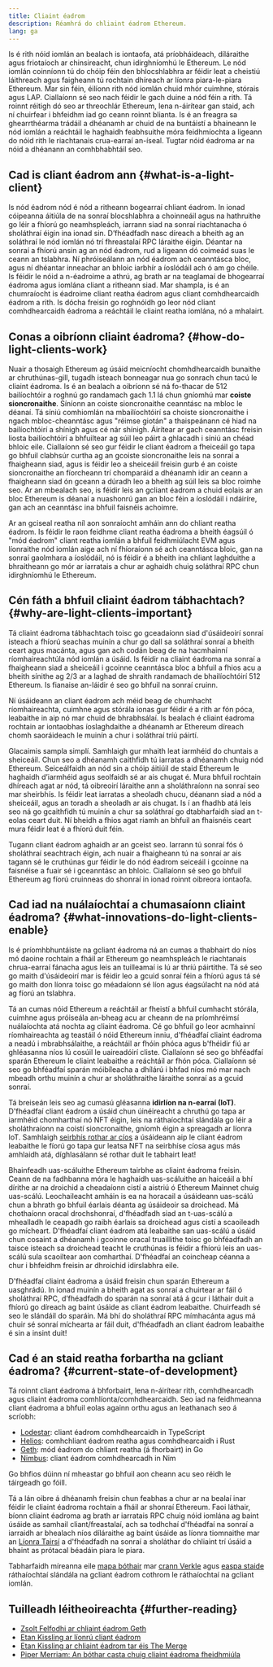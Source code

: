 ```yaml
---
title: Cliaint éadrom
description: Réamhrá do chliaint éadrom Ethereum.
lang: ga
---
```


Is é rith nóid iomlán an bealach is iontaofa, atá príobháideach, díláraithe agus friotaíoch ar chinsireacht, chun idirghníomhú le Ethereum. Le nód iomlán coinníonn tú do chóip féin den bhlocshlabhra ar féidir leat a cheistiú láithreach agus faigheann tú rochtain dhíreach ar líonra piara-le-piara Ethereum. Mar sin féin, éilíonn rith nód iomlán chuid mhór cuimhne, stórais agus LAP. Ciallaíonn sé seo nach féidir le gach duine a nód féin a rith. Tá roinnt réitigh dó seo ar threochlár Ethereum, lena n-áirítear gan staid, ach ní chuirfear i bhfeidhm iad go ceann roinnt blianta. Is é an freagra sa ghearrthéarma trádáil a dhéanamh ar chuid de na buntáistí a bhaineann le nód iomlán a reáchtáil le haghaidh feabhsuithe móra feidhmíochta a ligeann do nóid rith le riachtanais crua-earraí an-íseal. Tugtar nóid éadroma ar na nóid a dhéanann an comhbhabhtáil seo.

## Cad is cliant éadrom ann {#what-is-a-light-client}

Is nód éadrom nód é nód a ritheann bogearraí chliant éadrom. In ionad cóipeanna áitiúla de na sonraí blocshlabhra a choinneáil agus na hathruithe go léir a fhíorú go neamhspleách, iarrann siad na sonraí riachtanacha ó sholáthraí éigin ina ionad sin. D’fhéadfadh nasc díreach a bheith ag an soláthraí le nód iomlán nó trí fhreastalaí RPC láraithe éigin. Déantar na sonraí a fhíorú ansin ag an nód éadrom, rud a ligeann dó coimeád suas le ceann an tslabhra. Ní phróiseálann an nód éadrom ach ceanntásca bloc, agus ní dhéantar inneachar an bhloic iarbhír a íoslódáil ach ó am go chéile. Is féidir le nóid a n-éadroime a athrú, ag brath ar na teaglamaí de bhogearraí éadroma agus iomlána cliant a ritheann siad. Mar shampla, is é an chumraíocht is éadroime cliant reatha éadrom agus cliant comhdhearcaidh éadrom a rith. Is dócha freisin go roghnóidh go leor nód cliant comhdhearcaidh éadroma a reáchtáil le cliaint reatha iomlána, nó a mhalairt.

## Conas a oibríonn cliaint éadroma? {#how-do-light-clients-work}

Nuair a thosaigh Ethereum ag úsáid meicníocht chomhdhearcaidh bunaithe ar chruthúnas-gill, tugadh isteach bonneagar nua go sonrach chun tacú le cliaint éadroma. Is é an bealach a oibríonn sé ná fo-thacar de 512 bailíochtóir a roghnú go randamach gach 1.1 lá chun gníomhú mar **coiste sioncronaithe**. Síníonn an coiste sioncronaithe ceanntásc na mbloc le déanaí. Tá síniú comhiomlán na mbailíochtóirí sa choiste sioncronaithe i ngach mbloc-cheanntásc agus "réimse giotán" a thaispeánann cé hiad na bailíochtóirí a shínigh agus cé nár shínigh. Áirítear ar gach ceanntásc freisin liosta bailíochtóirí a bhfuiltear ag súil leo páirt a ghlacadh i síniú an chéad bhloic eile. Ciallaíonn sé seo gur féidir le cliant éadrom a fheiceáil go tapa go bhfuil clabhsúr curtha ag an gcoiste sioncronaithe leis na sonraí a fhaigheann siad, agus is féidir leo a sheiceáil freisin gurb é an coiste sioncronaithe an fíorcheann trí chomparáid a dhéanamh idir an ceann a fhaigheann siad ón gceann a dúradh leo a bheith ag súil leis sa bloc roimhe seo. Ar an mbealach seo, is féidir leis an gcliant éadrom a chuid eolais ar an bloc Ethereum is déanaí a nuashonrú gan an bloc féin a íoslódáil i ndáiríre, gan ach an ceanntásc ina bhfuil faisnéis achoimre.

Ar an gciseal reatha níl aon sonraíocht amháin ann do chliant reatha éadrom. Is féidir le raon feidhme cliant reatha éadroma a bheith éagsúil ó "mód éadrom" cliant reatha iomlán a bhfuil feidhmiúlacht EVM agus líonraithe nód iomlán aige ach ní fhíoraíonn sé ach ceanntásca bloic, gan na sonraí gaolmhara a íoslódáil, nó is féidir é a bheith ina chliant laghduithe a bhraitheann go mór ar iarratais a chur ar aghaidh chuig soláthraí RPC chun idirghníomhú le Ethereum.

## Cén fáth a bhfuil cliaint éadrom tábhachtach? {#why-are-light-clients-important}

Tá cliaint éadroma tábhachtach toisc go gceadaíonn siad d'úsáideoirí sonraí isteach a fhíorú seachas muinín a chur go dall sa soláthraí sonraí a bheith ceart agus macánta, agus gan ach codán beag de na hacmhainní ríomhaireachtúla nód iomlán a úsáid. Is féidir na cliaint éadroma na sonraí a fhaigheann siad a sheiceáil i gcoinne ceanntásca bloc a bhfuil a fhios acu a bheith sínithe ag 2/3 ar a laghad de shraith randamach de bhailíochtóirí 512 Ethereum. Is fianaise an-láidir é seo go bhfuil na sonraí cruinn.

Ní úsáideann an cliant éadrom ach méid beag de chumhacht ríomhaireachta, cuimhne agus stórála ionas gur féidir é a rith ar fón póca, leabaithe in aip nó mar chuid de bhrabhsálaí. Is bealach é cliaint éadroma rochtain ar iontaobhas íoslaghdaithe a dhéanamh ar Ethereum díreach chomh saoráideach le muinín a chur i soláthraí tríú páirtí.

Glacaimis sampla simplí. Samhlaigh gur mhaith leat iarmhéid do chuntais a sheiceáil. Chun seo a dhéanamh caithfidh tú iarratas a dhéanamh chuig nód Ethereum. Seiceálfaidh an nód sin a chóip áitiúil de staid Ethereum le haghaidh d’iarmhéid agus seolfaidh sé ar ais chugat é. Mura bhfuil rochtain dhíreach agat ar nód, tá oibreoirí láraithe ann a sholáthraíonn na sonraí seo mar sheirbhís. Is féidir leat iarratas a sheoladh chucu, déanann siad a nód a sheiceáil, agus an toradh a sheoladh ar ais chugat. Is í an fhadhb atá leis seo ná go gcaithfidh tú muinín a chur sa soláthraí go dtabharfaidh siad an t-eolas ceart duit. Ní bheidh a fhios agat riamh an bhfuil an fhaisnéis ceart mura féidir leat é a fhíorú duit féin.

Tugann cliant éadrom aghaidh ar an gceist seo. Iarrann tú sonraí fós ó sholáthraí seachtrach éigin, ach nuair a fhaigheann tú na sonraí ar ais tagann sé le cruthúnas gur féidir le do nód éadrom seiceáil i gcoinne na faisnéise a fuair sé i gceanntásc an bhloic. Ciallaíonn sé seo go bhfuil Ethereum ag fíorú cruinneas do shonraí in ionad roinnt oibreora iontaofa.

## Cad iad na nuálaíochtaí a chumasaíonn cliaint éadroma? {#what-innovations-do-light-clients-enable}

Is é príomhbhuntáiste na gcliant éadroma ná an cumas a thabhairt do níos mó daoine rochtain a fháil ar Ethereum go neamhspleách le riachtanais chrua-earraí fánacha agus leis an tuilleamaí is lú ar thríú páirtithe. Tá sé seo go maith d'úsáideoirí mar is féidir leo a gcuid sonraí féin a fhíorú agus tá sé go maith don líonra toisc go méadaíonn sé líon agus éagsúlacht na nód atá ag fíorú an tslabhra.

Tá an cumas nóid Ethereum a reáchtáil ar fheistí a bhfuil cumhacht stórála, cuimhne agus próiseála an-bheag acu ar cheann de na príomhréimsí nuálaíochta atá nochta ag cliaint éadroma. Cé go bhfuil go leor acmhainní ríomhaireachta ag teastáil ó nóid Ethereum inniu, d'fhéadfaí cliaint éadroma a neadú i mbrabhsálaithe, a reáchtáil ar fhóin phóca agus b'fhéidir fiú ar ghléasanna níos lú cosúil le uaireadóirí cliste. Ciallaíonn sé seo go bhféadfaí sparán Ethereum le cliaint leabaithe a reáchtáil ar fhón póca. Ciallaíonn sé seo go bhféadfaí sparán móibíleacha a dhílárú i bhfad níos mó mar nach mbeadh orthu muinín a chur ar sholáthraithe láraithe sonraí as a gcuid sonraí.

Tá breiseán leis seo ag cumasú gléasanna **idirlíon na n-earraí (IoT)**. D'fhéadfaí cliant éadrom a úsáid chun úinéireacht a chruthú go tapa ar iarmhéid chomharthaí nó NFT éigin, leis na ráthaíochtaí slándála go léir a sholáthraíonn na coistí sioncronaithe, gníomh éigin a spreagadh ar líonra IoT. Samhlaigh [seirbhís rothar ar cíos](https://youtu.be/ZHNrAXf3RDE?t=929) a úsáideann aip le cliant éadrom leabaithe le fíorú go tapa gur leatsa NFT na seirbhíse cíosa agus más amhlaidh atá, díghlasálann sé rothar duit le tabhairt leat!

Bhainfeadh ​​​​uas-scáluithe Ethereum tairbhe as cliaint éadroma freisin. Ceann de na fadhbanna móra le haghaidh uas-scáluithe an haiceáil a bhí dírithe ar na droichid a cheadaíonn cistí a aistriú ó Ethereum Mainnet chuig uas-scálú. Leochaileacht amháin is ea na horacail a úsáideann uas-scálú chun a bhrath go bhfuil éarlais déanta ag úsáideoir sa droichead. Má chothaíonn oracal drochshonraí, d'fhéadfadh siad an t-uas-scálú a mhealladh le ceapadh go raibh éarlais sa droichead agus cistí a scaoileadh go mícheart. D'fhéadfaí cliant éadrom atá leabaithe san uas-scálú a úsáid chun cosaint a dhéanamh i gcoinne oracal truaillithe toisc go bhféadfadh an taisce isteach sa droichead teacht le cruthúnas is féidir a fhíorú leis an uas-scálú sula scaoiltear aon comharthaí. D'fhéadfaí an coincheap céanna a chur i bhfeidhm freisin ar dhroichid idirslabhra eile.

D'fhéadfaí cliaint éadroma a úsáid freisin chun sparán Ethereum a uasghrádú. In ionad muinín a bheith agat as sonraí a chuirtear ar fáil ó sholáthraí RPC, d’fhéadfadh do sparán na sonraí atá á gcur i láthair duit a fhíorú go díreach ag baint úsáide as cliant éadrom leabaithe. Chuirfeadh sé seo le slándáil do sparáin. Má bhí do sholáthraí RPC mímhacánta agus má chuir sé sonraí míchearta ar fáil duit, d'fhéadfadh an cliant éadrom leabaithe é sin a insint duit!

## Cad é an staid reatha forbartha na gcliant éadroma? {#current-state-of-development}

Tá roinnt cliant éadroma á bhforbairt, lena n-áirítear rith, comhdhearcadh agus cliaint éadroma comhlíonta/comhdhearcaidh. Seo iad na feidhmeanna cliant éadroma a bhfuil eolas againn orthu agus an leathanach seo á scríobh:

- [Lodestar](https://github.com/ChainSafe/lodestar/tree/unstable/packages/light-client): cliant éadrom comhdhearcaidh in TypeScript
- [Helios](https://github.com/a16z/helios): comhchliant éadrom reatha agus comhdhearcaidh i Rust
- [Geth](https://github.com/ethereum/go-ethereum/tree/master/beacon/light): mód éadrom do chliant reatha (á fhorbairt) in Go
- [Nimbus](https://nimbus.guide/el-light-client.html): cliant éadrom comhdhearcadh in Nim

Go bhfios dúinn ní mheastar go bhfuil aon cheann acu seo réidh le táirgeadh go fóill.

Tá a lán oibre á dhéanamh freisin chun feabhas a chur ar na bealaí inar féidir le cliaint éadroma rochtain a fháil ar shonraí Ethereum. Faoi láthair, bíonn cliaint éadroma ag brath ar iarratais RPC chuig nóid iomlána ag baint úsáide as samhail cliant/freastalaí, ach sa todhchaí d'fhéadfaí na sonraí a iarraidh ar bhealach níos díláraithe ag baint úsáide as líonra tiomnaithe mar an [Líonra Tairsí](https://www.ethportal.net/) a d'fhéadfadh na sonraí a sholáthar do chliaint trí úsáid a bhaint as prótacal béadáin piara le piara.

Tabharfaidh míreanna eile [mapa bóthair](/roadmap/) mar [crann Verkle](/roadmap/verkle-trees/) agus [easpa staide](/roadmap/statelessness/) ráthaíochtaí slándála na gcliant éadrom cothrom le ráthaíochtaí na gcliant iomlán.

## Tuilleadh léitheoireachta {#further-reading}

- [Zsolt Felfodhi ar chliaint éadrom Geth](https://www.youtube.com/watch?v=EPZeFXau-RE)
- [Etan Kissling ar líonrú cliant éadrom](https://www.youtube.com/watch?v=85MeiMA4dD8)
- [Etan Kissling ar chliaint éadrom tar éis The Merge](https://www.youtube.com/watch?v=ZHNrAXf3RDE)
- [Piper Merriam: An bóthar casta chuig cliaint éadroma fheidhmiúla](https://snakecharmers.ethereum.org/the-winding-road-to-functional-light-clients/)

